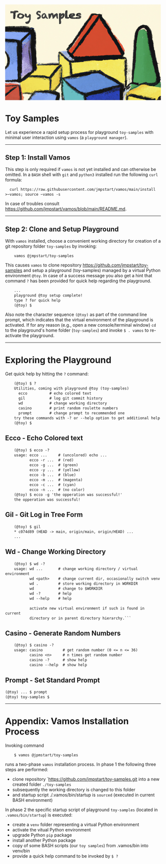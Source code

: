![Vamos](./.vamos/toy-samples.jpg)

# Toy Samples

Let us experience a rapid setup process for playground `toy-samples` with minimal user
interaction using `vamos` (a `playground manager`).

--------------------------------------------------------------------------------

## Step 1: Install Vamos

This step is only required if `vamos` is not yet installed and can otherwise be omitted.
In a `BASH` shell with `git` and `python3` installed run the following `curl` formula:

```
  curl https://raw.githubusercontent.com/jmpstart/vamos/main/install >~vamos; source ~vamos -s
```
In case of troubles consult https://github.com/jmpstart/vamos/blob/main/README.md.

--------------------------------------------------------------------------------


## Step 2: Clone and Setup Playground

With `vamos` installed, choose a convenient working directory for creation of a
git repository folder `toy-samples` by invoking:

```
    vamos @jmpstart/toy-samples
```

This causes `vamos` to clone repository https://github.com/jmpstart/toy-samples
and setup a playground (toy-samples) managed by a virtual Python environment
`@toy`. In case of a success message you also get a hint
that command `?` has been provided for quick help regarding the playground.

```
    ...
    playground @toy setup complete!
    type ? for quick help
    (@toy) $
```

Also note the character sequence `(@toy)` as part of the command line prompt, which indicates
that the virtual environment of the playground is activated.
If for any reason (e.g., open a new console/terminal window) `cd` to the playground's home
folder (`toy-samples`) and invoke `$ . vamos` to re-activate the playground.

--------------------------------------------------------------------------------

# Exploring the Playground

Get quick help by hitting the `?` command:

```
    (@toy) $ ?
    Utilities, coming with playground @toy (toy-samples)
      ecco          # echo colored text
      gil           # log git commit history
      wd            # change working directory
      casino        # print random roulette numbers
      prompt        # change prompt to recommended one
    try these commands with -? or --help option to get additional help
    (@toy) $
```

## Ecco - Echo Colored text

```
    (@toy) $ ecco -?
    usage: ecco ...     # (uncolored) echo ...
           ecco -r ...  # (red)
           ecco -g ...  # (green)
           ecco -y ...  # (yellow)
           ecco -b ...  # (blue)
           ecco -m ...  # (magenta)
           ecco -c ...  # (cyan)
           ecco -n ...  # (no color)    
    (@toy) $ ecco -g 'the opperation was successful!'
    the opperation was successful!
```


## Gil - Git Log in Tree Form

```
    (@toy) $ gil
    * c074d89 (HEAD -> main, origin/main, origin/HEAD) ...
    ...
```


## Wd - Change Working Directory

```
    (@toy) $ wd -?
    usage: wd ...       # change working directory / virtual environment
           wd <path>    # change current dir, occasionally switch venv
           wd .         # store working directory in WORKDIR
           wd           # change to $WORKDIR
           wd -?        # help
           wd --help    # help

           activate new virtual environment if such is found in current
           directory or in parent directory hierarchy.```
```

## Casino - Generate Random Numbers

```
    (@toy) $ casino -?
    usage: casino         # get random number (0 <= n <= 36)
           casino <n>     # n times get random number
           casino -?      # show help
           casino --help  # show help
```

## Prompt - Set Standard Prompt

```
(@toy) ... $ prompt
(@toy) toy-samples $
```

--------------------------------------------------------------------------------

# Appendix: Vamos Installation Process

Invoking command

```
    $ vamos @jpmstart/toy-samples
```

runs a two-phase `vamos` installation process. In phase 1 the following three steps are performed:

* clone repository ´https://github.com/jmpstart/toy-samples.git into a new created folder `./toy-samples`
* subsequently the working directory is changed to this folder
* and startup script ./.vamos/bin/startup is `sourced` (executed in current BASH environment)

In phase 2 the specific startup script of
playground `toy-samples` (located in `.vamos/bin/startup`) is executed:

* create a `venv` folder representing a virtual Python environment
* activate the vitual Python environment
* upgrade Python `pip` package
* install another Python package
* copy of some BASH scripts (our `toy samples`) from .vamos/bin into venv/bin
* provide a quick help command to be invoked by `$ ?`
